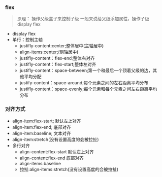 ### flex
> 原理： 操作父级盒子来控制子级 
         一般来说给父级添加属性，操作子级display flex 
  - display flex 
  - 单行：控制主轴
    + justifly-content:center;整体居中(主轴居中)
    + align-items:center;(侧轴居中)
    + justifly-content：flex-end;整体右对齐
    + justifly-content：flex-start;整体左对齐
    + justifly-content：space-between;第一个和最后一个顶着父级的边，其他平均分配
    + justify-content：space-around;每个元素之间的左右距离平均分布
    + justifly-content：space-evenly;每个元素和每个元素之间左右距离平均分布
### 对齐方式
   - align-item:flex-start; 默认左上对齐
   - align-item:flex-end; 底部对齐
   - align-item:baseline; 文本对齐
   - align-item:stretch(没有设置高度的会被拉扯)
   - 多行对齐
     + align-content:flex-start 默认左上对齐
     + align-content:flex-end  底部对齐
     + align-items:baseline
     + 拉扯:align-items:stretch(没有设置高度的会被拉扯)